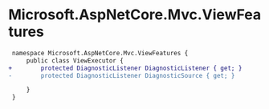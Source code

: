 # Microsoft.AspNetCore.Mvc.ViewFeatures

``` diff
 namespace Microsoft.AspNetCore.Mvc.ViewFeatures {
     public class ViewExecutor {
+        protected DiagnosticListener DiagnosticListener { get; }
-        protected DiagnosticListener DiagnosticSource { get; }

     }
 }
```
